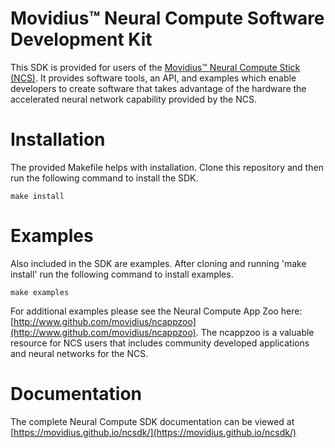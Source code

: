 # Movidius™ Neural Compute Software Development Kit
This SDK is provided for users of the [Movidius™ Neural Compute Stick (NCS)](https://developer.movidius.com/).  It provides software tools, an API, and examples which enable developers to create software that takes advantage of the hardware the accelerated neural network capability provided by the NCS.

 
# Installation
The provided Makefile helps with installation.  Clone this repository and then run the following command to install the SDK.

```
make install
```

# Examples
Also included in the SDK are examples.  After cloning and running 'make install' run the following command to install examples.
```
make examples
```

For additional examples please see the Neural Compute App Zoo here: [http://www.github.com/movidius/ncappzoo](http://www.github.com/movidius/ncappzoo).  The ncappzoo is a valuable resource for NCS users that includes community developed applications and neural networks for the NCS.

# Documentation
The complete Neural Compute SDK documentation can be viewed at [https://movidius.github.io/ncsdk/](https://movidius.github.io/ncsdk/)

